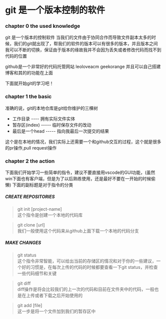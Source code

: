 # git 是一个版本控制的软件

### chapter 0 the used knowledge
git 是一个版本的控制软件
当我们的文件由于协同合作而导致文件副本太多的时候，我们的git就出现了，帮我们的软件的版本可以有很多的版本，并且版本之间我可以不断的切换，保证由于版本的缘故我并不会因为丢失或者修改代码而找不到代码的位置

github是一个非常好的代码托管网站
leoloveacm geekorange
并且可以自己搭建博客和其的的功能在上面

下面就开始git的学习吧！

### chapter 1 the basic

准确的说，git的本地仓库是git给你维护的三棵树
 * 工作目录 ---- 拥有实际文件实体
 * 暂存区(index) ----- 临时保存文件的改动
 * 最后是一个head ----- 指向我最后一次提交的结果

这个是在本地的情况，我们实际上还需要一个和github交互的过程，这个就是很多的pr操作,pull request操作

### chapter 2 the action
下面我们开始学习一些简单的指令，建议不要直接用vscode的GUI功能，(虽然win下面也有客户端，但是为了以后熟练使用，还是最好不要在一开始的时候偷懒)
下面的副标题是对于指令的分类

##### CREATE REPOSITORIES
> git init [project-name]<br>
这个指令是创建一个本地的代码库

> git clone [url]<br>
我们一般使用这个代码来从github上面下载一个本地的代码分支


##### MAKE CHANGES
> git status<br>
这个指令非常智能，可以给出当前的存储区的情况和对于你的一些建议，一个好的习惯是，在每次上传的代码的时候都要查看一下git status，并检查一些代码细节和关键

> git diff<br>
diff操作是将会比较我们的上一次的代码和目前在文件夹中的代码，一般也是在上传或者下载之后开始使用的

> git add [file]<br>
这一步是将一个文件加到我们的暂存区中